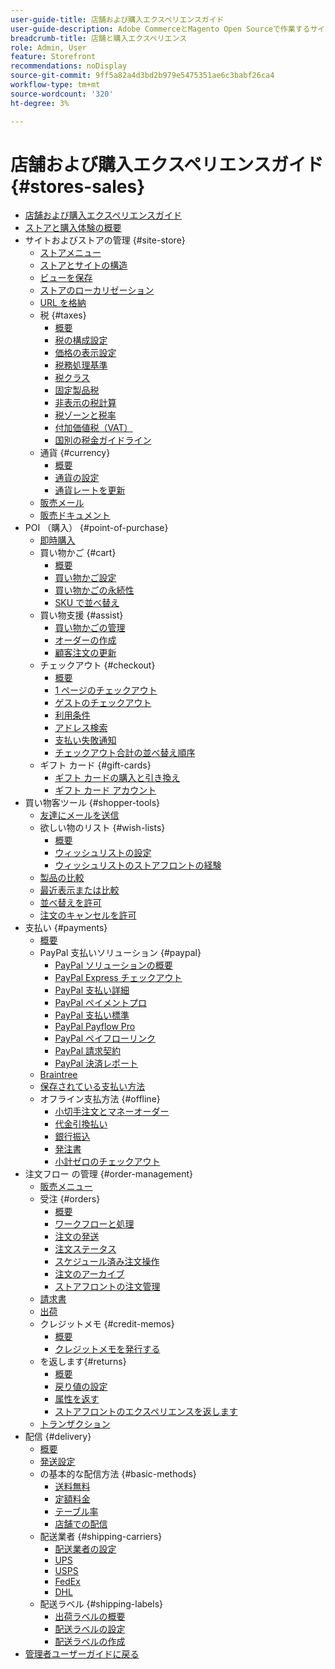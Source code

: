 ```yaml
---
user-guide-title: 店舗および購入エクスペリエンスガイド
user-guide-description: Adobe CommerceとMagento Open Sourceで作業するサイト管理者、カスタマーサービスエージェント、セールスマネージャー向けの包括的な情報です。
breadcrumb-title: 店舗と購入エクスペリエンス
role: Admin, User
feature: Storefront
recommendations: noDisplay
source-git-commit: 9ff5a82a4d3bd2b979e5475351ae6c3babf26ca4
workflow-type: tm+mt
source-wordcount: '320'
ht-degree: 3%

---
```



# 店舗および購入エクスペリエンスガイド {#stores-sales}

+ [店舗および購入エクスペリエンスガイド](guide-overview.md)
+ [ストアと購入体験の概要](introduction.md)
+ サイトおよびストアの管理 {#site-store}
   + [ストアメニュー](stores-menu.md)
   + [ストアとサイトの構造](stores.md)
   + [ビューを保存](store-views.md)
   + [ストアのローカリゼーション](store-localize.md)
   + [URL を格納](store-urls.md)
   + 税 {#taxes}
      + [概要](taxes.md)
      + [税の構成設定](tax-settings-general.md)
      + [価格の表示設定](display-settings.md)
      + [税務処理基準](tax-rules.md)
      + [税クラス](tax-class.md)
      + [固定製品税](fixed-product-tax.md)
      + [非表示の税計算](hidden-tax-calculation.md)
      + [税ゾーンと税率](tax-zones-rates.md)
      + [付加価値税（VAT）](vat.md)
      + [国別の税金ガイドライン](international-tax-guidelines.md)
   + 通貨 {#currency}
      + [概要](currency.md)
      + [通貨の設定](currency-configuration.md)
      + [通貨レートを更新](currency-update.md)
   + [販売メール](sales-email.md)
   + [販売ドキュメント](sales-documents.md)
+ POI （購入） {#point-of-purchase}
   + [即時購入](checkout-instant-purchase.md)
   + 買い物かご {#cart}
      + [概要](cart.md)
      + [買い物かご設定](cart-configuration.md)
      + [買い物かごの永続性](cart-persistent.md)
      + [SKU で並べ替え](order-by-sku.md)
   + 買い物支援 {#assist}
      + [買い物かごの管理](shopping-assisted-cart-manage.md)
      + [オーダーの作成](customer-account-create-order.md)
      + [顧客注文の更新](order-update.md)
   + チェックアウト {#checkout}
      + [概要](checkout-process.md)
      + [1 ページのチェックアウト](checkout-one-page.md)
      + [ゲストのチェックアウト](checkout-guest.md)
      + [利用条件](terms-and-conditions.md)
      + [アドレス検索](checkout-address-search.md)
      + [支払い失敗通知](checkout-payment-failed-emails.md)
      + [チェックアウト合計の並べ替え順序](checkout-totals-sort-order.md)
   + ギフト カード {#gift-cards}
      + [ギフト カードの購入と引き換え](product-gift-card-workflow.md)
      + [ギフト カード アカウント](product-gift-card-accounts.md)
+ 買い物客ツール {#shopper-tools}
   + [友達にメールを送信](email-a-friend.md)
   + 欲しい物のリスト {#wish-lists}
      + [概要](wishlists.md)
      + [ウィッシュリストの設定](wishlist-configuration.md)
      + [ウィッシュリストのストアフロントの経験](wishlist-storefront.md)
   + [製品の比較](product-compare.md)
   + [最近表示または比較](products-viewed-compared.md)
   + [並べ替えを許可](reorders-allow.md)
   + [注文のキャンセルを許可](cancel-allow.md)
+ 支払い {#payments}
   + [概要](payments.md)
   + PayPal 支払いソリューション {#paypal}
      + [PayPal ソリューションの概要](paypal.md)
      + [PayPal Express チェックアウト](paypal-express-checkout.md)
      + [PayPal 支払い詳細](paypal-payments-advanced.md)
      + [PayPal ペイメントプロ](paypal-payments-pro.md)
      + [PayPal 支払い標準](paypal-payments-standard.md)
      + [PayPal Payflow Pro](paypal-payflow-pro.md)
      + [PayPal ペイフローリンク](paypal-payflow-link.md)
      + [PayPal 請求契約](paypal-billing-agreements.md)
      + [PayPal 決済レポート](paypal-settlement-reports.md)
   + [Braintree](braintree.md)
   + [保存されている支払い方法](stored-payment-methods.md)
   + オフライン支払方法 {#offline}
      + [小切手注文とマネーオーダー](check-money-order.md)
      + [代金引換払い](cash-on-delivery.md)
      + [銀行振込](bank-transfer.md)
      + [発注書](purchase-order.md)
      + [小計ゼロのチェックアウト](zero-subtotal-checkout.md)
+ 注文フロー の管理 {#order-management}
   + [販売メニュー](sales-menu.md)
   + 受注 {#orders}
      + [概要](orders.md)
      + [ワークフローと処理](order-processing.md)
      + [注文の発送](order-ship.md)
      + [注文ステータス](order-status.md)
      + [スケジュール済み注文操作](order-scheduled-operations.md)
      + [注文のアーカイブ](order-archive.md)
      + [ストアフロントの注文管理](orders-storefront.md)
   + [請求書](invoices.md)
   + [出荷](shipments.md)
   + クレジットメモ {#credit-memos}
      + [概要](credit-memos.md)
      + [クレジットメモを発行する](credit-memo-create.md)
   + を返します{#returns}
      + [概要](returns.md)
      + [戻り値の設定](rma-configure.md)
      + [属性を返す](attributes-returns.md)
      + [ストアフロントのエクスペリエンスを返します](rma-customer-experience.md)
   + [トランザクション](transactions.md)
+ 配信 {#delivery}
   + [概要](delivery.md)
   + [発送設定](shipping-settings.md)
   + の基本的な配信方法 {#basic-methods}
      + [送料無料](shipping-free.md)
      + [定額料金](shipping-flat-rate.md)
      + [テーブル率](shipping-table-rate.md)
      + [店舗での配信](shipping-in-store-delivery.md)
   + 配送業者 {#shipping-carriers}
      + [配送業者の設定](carriers.md)
      + [UPS](ups.md)
      + [USPS](usps.md)
      + [FedEx](fedex.md)
      + [DHL](dhl.md)
   + 配送ラベル {#shipping-labels}
      + [出荷ラベルの概要](shipping-labels.md)
      + [配送ラベルの設定](shipping-label-configure.md)
      + [配送ラベルの作成](shipping-label-create.md)
+ [ 管理者ユーザーガイドに戻る ](https://experienceleague.adobe.com/ja/docs/commerce-admin/user-guides/home)

